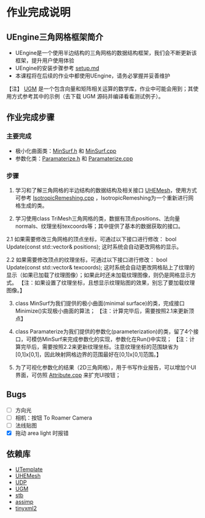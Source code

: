 # 作业完成说明

## UEngine三角网格框架简介

- UEngine是一个使用半边结构的三角网格的数据结构框架，我们会不断更新该框架，提升用户使用体验
- UEngine的安装步骤参考 [setup.md](setup.md) 
- 本课程将在后续的作业中都使用UEngine，请务必掌握并妥善维护

【注】 [UGM](https://github.com/Ubpa/UGM) 是一个包含向量和矩阵相关运算的数学库，作业中可能会用到；其使用方式参考其中的示例（去下载 UGM 源码并编译看看测试例子）。

## 作业完成步骤

### 主要完成

- 极小化曲面类：[MinSurf.h](inlcude/Engine/MeshEdit/MinSurf.h) 和 [MinSurf.cpp](src/Engine/MeshEdit/MinSurf.cpp) 
- 参数化类：[Paramaterize.h](inlcude/Engine/MeshEdit/Paramaterize.h) 和 [Paramaterize.cpp](src/Engine/MeshEdit/Paramaterize.cpp) 

### 步骤

1. 学习和了解三角网格的半边结构的数据结构及相关接口 [UHEMesh](https://github.com/Ubpa/UHEMesh)，使用方式可参考 [IsotropicRemeshing.cpp](src/Engine/MeshEdit/IsotropicRemeshing.cpp) ，IsotropicRemeshing为一个重新进行网格生成的类。

2. 学习使用class TriMesh三角网格的类，数据有顶点positions、法向量normals、纹理坐标texcoords等；其中提供了基本的数据获取的接口。

2.1 如果需要修改三角网格的顶点坐标，可通过以下接口进行修改：
		bool Update(const std::vector<pointf3>& positions);
这时系统会自动更改网格的显示。
  
2.2 如果需要修改顶点的纹理坐标，可通过以下接口进行修改：
		bool Update(const std::vector<pointf2>& texcoords);
这时系统会自动更改网格贴上了纹理的显示（如果已加载了纹理图像）；如果此时还未加载纹理图像，则仍是网格显示方式。
【注：如果设置了纹理坐标，且想显示纹理贴图的效果，别忘了要加载纹理图像。】
  
3. class MinSurf为我们提供的极小曲面(minimal surface)的类，完成接口Minimize()实现极小曲面的算法；
【注：计算完毕后，需要按照2.1来更新顶点】

4. class Paramaterize为我们提供的参数化(parameterization)的类，留了4个接口，可模仿MinSurf来完成参数化的实现，参数化在Run()中实现；
【注：计算完毕后，需要按照2.2来更新纹理坐标。注意纹理坐标的范围缺省为[0,1]x[0,1]，因此映射网格边界的范围最好在[0,1]x[0,1]范围。】

5. 为了可视化参数化的结果（2D三角网格），用于书写作业报告，可以增加个UI界面，可仿照 [Attribute.cpp](src/UI/Attribute.cpp) 来扩充UI按钮；


## Bugs

- [ ] 方向光
- [ ] 相机：按钮 To Roamer Camera
- [ ] 法线贴图
- [x] 拖动 area light 时报错

## 依赖库

- [UTemplate](https://github.com/Ubpa/UTemplate) 
- [UHEMesh](https://github.com/Ubpa/UHEMesh) 
- [UDP](https://github.com/Ubpa/UDP) 
- [UGM](https://github.com/Ubpa/UGM) 
- [stb](https://github.com/nothings/stb) 
- [assimp](https://github.com/assimp/assimp) 
- [tinyxml2](https://github.com/leethomason/tinyxml2) 

